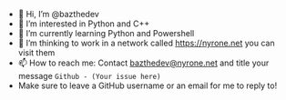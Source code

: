 - 👋 Hi, I’m @bazthedev
- 👀 I’m interested in Python and C++
- 🌱 I’m currently learning Python and Powershell
- 💞️ I’m thinking to work in a network called https://nyrone.net you can visit them
- 📫 How to reach me: Contact bazthedev@nyrone.net and title your message `Github - (Your issue here)`
- Make sure to leave a GitHub username or an email for me to reply to!
